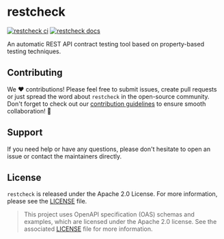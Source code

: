 # restcheck
[![restcheck ci](https://github.com/nomasystems/restcheck/actions/workflows/ci.yml/badge.svg)](https://github.com/nomasystems/restcheck/actions/workflows/ci.yml)
[![restcheck docs](https://github.com/nomasystems/restcheck/actions/workflows/docs.yml/badge.svg)](https://nomasystems.github.io/restcheck)

An automatic REST API contract testing tool based on property-based testing techniques.

## Contributing

We :heart: contributions! Please feel free to submit issues, create pull requests or just spread the word about `restcheck` in the open-source community. Don't forget to check out our [contribution guidelines](CONTRIBUTING) to ensure smooth collaboration! :rocket:

## Support

If you need help or have any questions, please don't hesitate to open an issue or contact the maintainers directly.

## License

`restcheck` is released under the Apache 2.0 License. For more information, please see the [LICENSE](LICENSE) file.
> This project uses OpenAPI specification (OAS) schemas and examples, which are licensed under the Apache 2.0 license. See the associated [LICENSE](priv/oas/LICENSE) file for more information.
